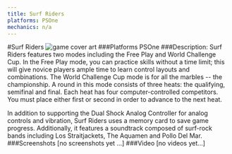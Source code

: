 ```yaml
---
title: Surf Riders
platforms: PSOne
mechanics: n/a
---
```

#Surf Riders
![game cover art](//images.igdb.com/igdb/image/upload/t_cover_big/b6tujtsokx0mkmdxbpmy.jpg "Logo Title Text 1")
###Platforms
PSOne
###Description:
Surf Riders features two modes including the Free Play and World Challenge Cup. In the Free Play mode, you can practice skills without a time limit; this will give novice players ample time to learn control layouts and combinations. The World Challenge Cup mode is for all the marbles -- the championship. A round in this mode consists of three heats: the qualifying, semifinal and final. Each heat has four computer-controlled competitors. You must place either first or second in order to advance to the next heat. 
 
In addition to supporting the Dual Shock Analog Controller for analog controls and vibration, Surf Riders uses a memory card to save game progress. Additionally, it features a soundtrack composed of surf-rock bands including Los Straitjackets, The Aquamen and Pollo Del Mar.
###Screenshots
[no screenshots yet ...]
###Video
[no videos yet...]
